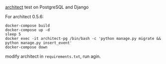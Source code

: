 [architect]() test on PostgreSQL and Django

For architect 0.5.6:

```
docker-compose build
docker-compose up -d
sleep 5
docker exec -it architect-pg /bin/bash -c 'python manage.py migrate && python manage.py insert_event'
docker-compose down
```

modify architect in `requirements.txt`, run agin.
